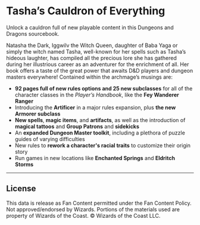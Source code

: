 # Tasha’s Cauldron of Everything

Unlock a cauldron full of new playable content in this Dungeons and Dragons sourcebook.

Natasha the Dark, Iggwilv the Witch Queen, daughter of Baba Yaga or simply the witch named Tasha, well-known for her spells such as Tasha’s hideous laughter, has compiled all the precious lore she has gathered during her illustrious career as an adventurer for the enrichment of all. Her book offers a taste of the great power that awaits D&D players and dungeon masters everywhere! Contained within the archmage’s musings are:

* **92 pages full of new rules options and 25 new subclasses** for all of the character classes in the _Player’s Handbook_, like the **Fey Wanderer Ranger**
* Introducing the **Artificer** in a major rules expansion, plus **the new Armorer subclass**
* **New spells**, **magic items**, and **artifacts**, as well as the introduction of **magical tattoos** and **Group Patrons** and **sidekicks**
* An **expanded Dungeon Master toolkit**, including a plethora of puzzle guides of varying difficulties
* New rules to **rework a character's racial traits** to customize their origin story
* Run games in new locations like **Enchanted Springs** and **Eldritch Storms**

---

## License

This data is release as Fan Content permitted under the Fan Content Policy. Not approved/endorsed by Wizards. Portions of the materials used are property of Wizards of the Coast. © Wizards of the Coast LLC.
